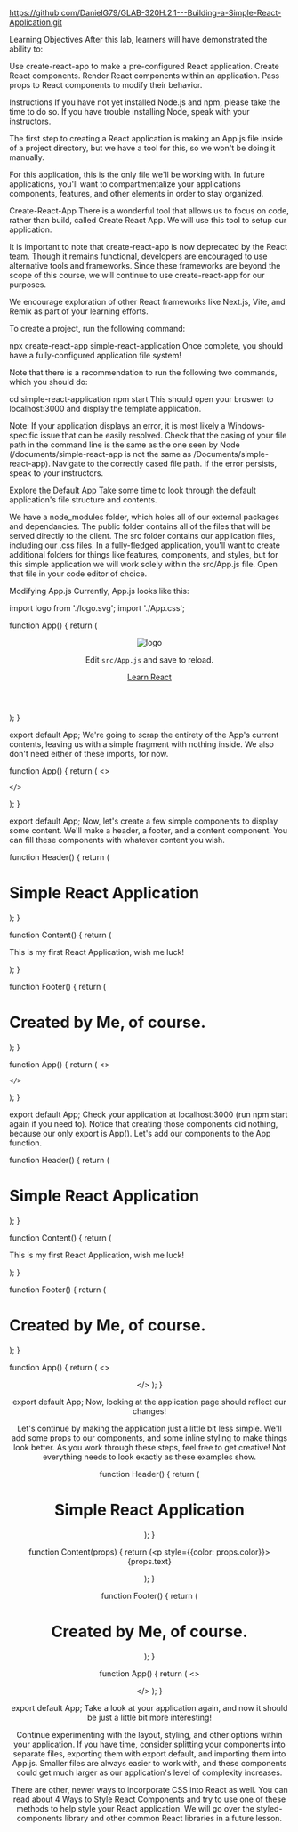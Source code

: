 https://github.com/DanielG79/GLAB-320H.2.1---Building-a-Simple-React-Application.git

Learning Objectives
After this lab, learners will have demonstrated the ability to:

Use create-react-app to make a pre-configured React application.
Create React components.
Render React components within an application.
Pass props to React components to modify their behavior.

Instructions
If you have not yet installed Node.js and npm, please take the time to do so. If you have trouble installing Node, speak with your instructors.

The first step to creating a React application is making an App.js file inside of a project directory, but we have a tool for this, so we won't be doing it manually.

For this application, this is the only file we'll be working with. In future applications, you'll want to compartmentalize your applications components, features, and other elements in order to stay organized.


Create-React-App
There is a wonderful tool that allows us to focus on code, rather than build, called Create React App. We will use this tool to setup our application.

It is important to note that create-react-app is now deprecated by the React team. Though it remains functional, developers are encouraged to use alternative tools and frameworks. Since these frameworks are beyond the scope of this course, we will continue to use create-react-app for our purposes.

We encourage exploration of other React frameworks like Next.js, Vite, and Remix as part of your learning efforts.

To create a project, run the following command:

npx create-react-app simple-react-application
Once complete, you should have a fully-configured application file system!

Note that there is a recommendation to run the following two commands, which you should do:

cd simple-react-application
npm start
This should open your broswer to localhost:3000 and display the template application.

Note: If your application displays an error, it is most likely a Windows-specific issue that can be easily resolved. Check that the casing of your file path in the command line is the same as the one seen by Node (/documents/simple-react-app is not the same as /Documents/simple-react-app). Navigate to the correctly cased file path. If the error persists, speak to your instructors.

Explore the Default App
Take some time to look through the default application's file structure and contents.

We have a node_modules folder, which holes all of our external packages and dependancies.
The public folder contains all of the files that will be served directly to the client.
The src folder contains our application files, including our .css files.
In a fully-fledged application, you'll want to create additional folders for things like features, components, and styles, but for this simple application we will work solely within the src/App.js file. Open that file in your code editor of choice.

Modifying App.js
Currently, App.js looks like this:

import logo from './logo.svg';
import './App.css';

function App() {
  return (
    <div className="App">
      <header className="App-header">
        <img src={logo} className="App-logo" alt="logo" />
        <p>
          Edit <code>src/App.js</code> and save to reload.
        </p>
        <a
          className="App-link"
          href="https://reactjs.org"
          target="_blank"
          rel="noopener noreferrer"
        >
          Learn React
        </a>
      </header>
    </div>
  );
}

export default App;
We're going to scrap the entirety of the App's current contents, leaving us with a simple fragment with nothing inside. We also don't need either of these imports, for now.

function App() {
  return (
    <>

    </>
  );
}

export default App;
Now, let's create a few simple components to display some content. We'll make a header, a footer, and a content component. You can fill these components with whatever content you wish.

function Header() {
  return (<h1>Simple React Application</h1>);
}

function Content() {
  return (<p>This is my first React Application, wish me luck!</p>);
}

function Footer() {
  return (<h1>Created by Me, of course.</h1>);
}

function App() {
  return (
    <>

    </>
  );
}

export default App;
Check your application at localhost:3000 (run npm start again if you need to). Notice that creating those components did nothing, because our only export is App(). Let's add our components to the App function.

function Header() {
  return (<h1>Simple React Application</h1>);
}

function Content() {
  return (<p>This is my first React Application, wish me luck!</p>);
}

function Footer() {
  return (<h1>Created by Me, of course.</h1>);
}

function App() {
  return (
    <>
      <Header />
      <Content />
      <Footer />
    </>
  );
}

export default App;
Now, looking at the application page should reflect our changes!

Let's continue by making the application just a little bit less simple. We'll add some props to our components, and some inline styling to make things look better. As you work through these steps, feel free to get creative! Not everything needs to look exactly as these examples show.

function Header() {
  return (<h1>Simple React Application</h1>);
}

function Content(props) {
  return (<p style={{color: props.color}}>{props.text}</p>);
}

function Footer() {
  return (<h1>Created by Me, of course.</h1>);
}

function App() {
  return (
    <>
      <Header />
      <Content color="blue" text="This is my first React Application!" />
      <Content color="red" text="Wish me luck..." />
      <Content color="green" text="I think I've got it!" />
      <Footer />
    </>
  );
}

export default App;
Take a look at your application again, and now it should be just a little bit more interesting!

Continue experimenting with the layout, styling, and other options within your application. If you have time, consider splitting your components into separate files, exporting them with export default, and importing them into App.js. Smaller files are always easier to work with, and these components could get much larger as our application's level of complexity increases.

There are other, newer ways to incorporate CSS into React as well. You can read about 4 Ways to Style React Components and try to use one of these methods to help style your React application. We will go over the styled-components library and other common React libraries in a future lesson.
